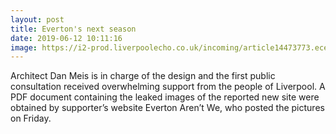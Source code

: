 ```yaml
---
layout: post
title: Everton's next season
date: 2019-06-12 10:11:16
image: https://i2-prod.liverpoolecho.co.uk/incoming/article14473773.ece/ALTERNATES/s615/JS115156827.jpg
---
```


Architect Dan Meis is in charge of the design and the first public consultation received overwhelming support from the people of Liverpool. A PDF document containing the leaked images of the reported new site were obtained by supporter’s website Everton Aren’t We, who posted the pictures on Friday.
